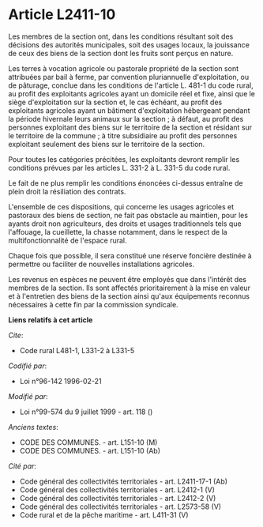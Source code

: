 # Article L2411-10

Les membres de la section ont, dans les conditions résultant soit des décisions des autorités municipales, soit des usages
locaux, la jouissance de ceux des biens de la section dont les fruits sont perçus en nature.

Les terres à vocation agricole ou pastorale propriété de la section sont attribuées par bail à ferme, par convention
pluriannuelle d'exploitation, ou de pâturage, conclue dans les conditions de l'article L. 481-1 du code rural, au profit des
exploitants agricoles ayant un domicile réel et fixe, ainsi que le siège d'exploitation sur la section et, le cas échéant, au
profit des exploitants agricoles ayant un bâtiment d'exploitation hébergeant pendant la période hivernale leurs animaux sur
la section ; à défaut, au profit des personnes exploitant des biens sur le territoire de la section et résidant sur le
territoire de la commune ; à titre subsidiaire au profit des personnes exploitant seulement des biens sur le territoire de la
section.

Pour toutes les catégories précitées, les exploitants devront remplir les conditions prévues par les articles L. 331-2 à L.
331-5 du code rural.

Le fait de ne plus remplir les conditions énoncées ci-dessus entraîne de plein droit la résiliation des contrats.

L'ensemble de ces dispositions, qui concerne les usages agricoles et pastoraux des biens de section, ne fait pas obstacle au
maintien, pour les ayants droit non agriculteurs, des droits et usages traditionnels tels que l'affouage, la cueillette, la
chasse notamment, dans le respect de la multifonctionnalité de l'espace rural.

Chaque fois que possible, il sera constitué une réserve foncière destinée à permettre ou faciliter de nouvelles installations
agricoles.

Les revenus en espèces ne peuvent être employés que dans l'intérêt des membres de la section. Ils sont affectés
prioritairement à la mise en valeur et à l'entretien des biens de la section ainsi qu'aux équipements reconnus nécessaires à
cette fin par la commission syndicale.

**Liens relatifs à cet article**

_Cite_:

  - Code rural L481-1, L331-2 à L331-5

_Codifié par_:

  - Loi n°96-142 1996-02-21

_Modifié par_:

  - Loi n°99-574 du 9 juillet 1999 - art. 118 ()

_Anciens textes_:

  - CODE DES COMMUNES. - art. L151-10 (M)
  - CODE DES COMMUNES. - art. L151-10 (Ab)

_Cité par_:

  - Code général des collectivités territoriales - art. L2411-17-1 (Ab)
  - Code général des collectivités territoriales - art. L2412-1 (V)
  - Code général des collectivités territoriales - art. L2412-2 (V)
  - Code général des collectivités territoriales - art. L2573-58 (V)
  - Code rural et de la pêche maritime - art. L411-31 (V)
